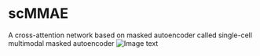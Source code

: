 # scMMAE
A cross-attention network based on masked autoencoder called single-cell multimodal masked autoencoder
![Image text](https://raw.github.com/DM0815/master/scMMAE/workflow.jpg)
